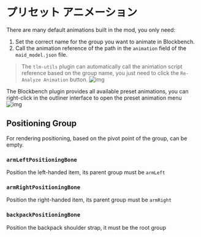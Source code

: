 # プリセット アニメーション

There are many default animations built in the mod, you only need:

1. Set the correct name for the group you want to animate in Blockbench.
2. Call the animation reference of the path in the `animation` field of the `maid_model.json` file.

> The `tlm-utils` plugin can automatically call the animation script reference based on the group name, you just need to click the `Re-Analyze Animation` button.
> ![img](https://i.imgur.com/iyCKwMx.gif)

The Blockbench plugin provides all available preset animations, you can right-click in the outliner interface to open the preset animation menu\
![img](https://i.imgur.com/N17PbiE.gif)

## Positioning Group

For rendering positioning, based on the pivot point of the group, can be empty.

### `armLeftPositioningBone`

Position the left-handed item, its parent group must be `armLeft`

### `armRightPositioningBone`

Position the right-handed item, its parent group must be `armRight`

### `backpackPositioningBone`

Position the backpack shoulder strap, it must be the root group
